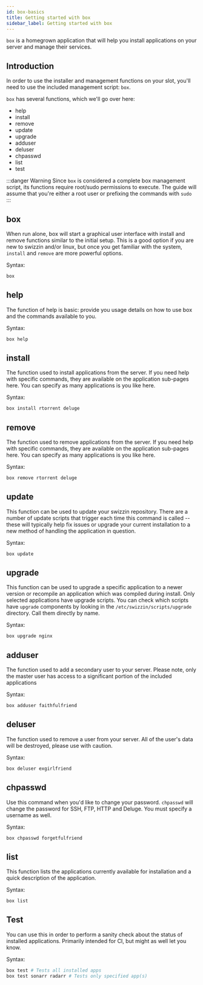 ```yaml
---
id: box-basics
title: Getting started with box
sidebar_label: Getting started with box
---
```


`box` is a homegrown application that will help you install applications on your server and manage their services.

## Introduction
In order to use the installer and management functions on your slot, you'll need to use the included management script: `box`.

`box` has several functions, which we'll go over here:
- help
- install
- remove
- update
- upgrade
- adduser
- deluser
- chpasswd
- list
- test

:::danger Warning
Since `box` is considered a complete box management script, its functions require root/sudo permissions to execute. The guide will assume that you're either a root user or prefixing the commands with `sudo`
:::

## box
When run alone, box will start a graphical user interface with install and remove functions similar to the initial setup. This is a good option if you are new to swizzin and/or linux, but once you get familiar with the system, `install` and `remove` are more powerful options.

Syntax:
```bash
box
```

## help
The function of help is basic: provide you usage details on how to use box and the commands available to you.

Syntax:
```bash
box help
```

## install
The function used to install applications from the server. If you need help with specific commands, they are available on the application sub-pages here. You can specify as many applications is you like here.

Syntax:
```bash
box install rtorrent deluge
```

## remove
The function used to remove applications from the server. If you need help with specific commands, they are available on the application sub-pages here. You can specify as many applications is you like here.

Syntax:
```bash
box remove rtorrent deluge
```

## update
This function can be used to update your swizzin repository. There are a number of update scripts that trigger each time this command is called -- these will typically help fix issues or upgrade your current installation to a new method of handling the application in question.

Syntax:
```bash
box update
```

## upgrade
This function can be used to upgrade a specific application to a newer version or recompile an application which was compiled during install. Only selected applications have upgrade scripts. You can check which scripts have `upgrade` components by looking in the `/etc/swizzin/scripts/upgrade` directory. Call them directly by name.

Syntax:
```bash
box upgrade nginx
```

## adduser
The function used to add a secondary user to your server. Please note, only the master user has access to a significant portion of the included applications

Syntax:
```bash
box adduser faithfulfriend
```

## deluser
The function used to remove a user from your server. All of the user's data will be destroyed, please use with caution.

Syntax:
```bash
box deluser exgirlfriend
```

## chpasswd
Use this command when you'd like to change your password. `chpasswd` will change the password for SSH, FTP, HTTP and Deluge. You must specify a username as well.

Syntax:
```bash
box chpasswd forgetfulfriend
```

## list
This function lists the applications currently available for installation and a quick description of the application.

Syntax:
```bash
box list
```

## Test
You can use this in order to perform a sanity check about the status of installed applications. Primarily intended for CI, but might as well let you know.

Syntax:
```bash
box test # Tests all installed apps
box test sonarr radarr # Tests only specified app(s)
```